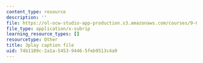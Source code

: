 ```yaml
---
content_type: resource
description: ''
file: https://ol-ocw-studio-app-production.s3.amazonaws.com/courses/9-04-sensory-systems-fall-2013/74b1109c2a1a545394465feb9513c4a9_oPb9AWMN2fY.vtt
file_type: application/x-subrip
learning_resource_types: []
resourcetype: Other
title: 3play caption file
uid: 74b1109c-2a1a-5453-9446-5feb9513c4a9
---
```

